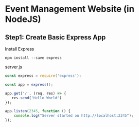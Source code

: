 # Event Management Website (in NodeJS)

## Step1: Create Basic Express App

Install Express

```shell
npm install --save express
```

server.js

```js
const express = require('express');

const app = express();

app.get('/', (req, res) => {
   res.send('Hello World')
});

app.listen(2345, function () {
    console.log("Server started on http://localhost:2345");
});
```